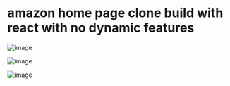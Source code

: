 # amazon home page clone build with react with no dynamic features

![image](https://github.com/sanket560/amazon-page-home-clone/assets/68066761/2c0b1e62-54bc-46f4-a07b-28d4093483a7)

![image](https://github.com/sanket560/amazon-page-home-clone/assets/68066761/e72e5240-c76e-46cd-a1b3-b8c77bd9b584)

![image](https://github.com/sanket560/amazon-page-home-clone/assets/68066761/80fd90ff-73e0-4ee6-917b-391b1b8934da)
